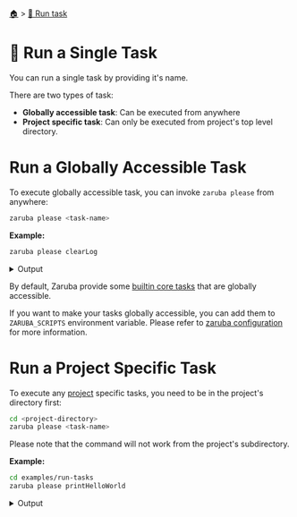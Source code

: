 <!--startTocHeader-->
[🏠](../README.md) > [🏃 Run task](README.md)
# 🍺 Run a Single Task
<!--endTocHeader-->

You can run a single task by providing it's name.

There are two types of task:

* __Globally accessible task__: Can be executed from anywhere
* __Project specific task__: Can only be executed from project's top level directory.

# Run a Globally Accessible Task

To execute globally accessible task, you can invoke `zaruba please` from anywhere:

```bash
zaruba please <task-name>
```

__Example:__

<!--startCode-->
```bash
zaruba please clearLog
```
 
<details>
<summary>Output</summary>
 
```````
💀 🔎 Job Starting...
         Elapsed Time: 1.323µs
         Current Time: 21:56:05
💀 🏁 Run 🔥 'clearLog' command on /home/gofrendi/zaruba/docs
💀    🚀 clearLog             🔥 21:56:05.442 Log removed
💀 🎉 Successfully running 🔥 'clearLog' command
💀 🔎 Job Running...
         Elapsed Time: 104.174367ms
         Current Time: 21:56:05
💀 🎉 🎉🎉🎉🎉🎉🎉🎉🎉🎉🎉🎉
💀 🎉 Job Complete!!! 🎉🎉🎉
💀 🔥 Terminating
💀 🔎 Job Ended...
         Elapsed Time: 305.621236ms
         Current Time: 21:56:05
zaruba please clearLog
```````
</details>
<!--endCode-->

 By default, Zaruba provide some [builtin core tasks](../core-tasks/README.md) that are globally accessible.
 
 If you want to make your tasks globally accessible, you can add them to `ZARUBA_SCRIPTS` environment variable. Please refer to [zaruba configuration](../configuration.md) for more information.

# Run a Project Specific Task

To execute any [project](./project/README.md) specific tasks, you need to be in the project's directory first:

```bash
cd <project-directory>
zaruba please <task-name>
```

Please note that the command will not work from the project's subdirectory.

__Example:__

<!--startCode-->
```bash
cd examples/run-tasks
zaruba please printHelloWorld
```
 
<details>
<summary>Output</summary>
 
```````
💀 🔎 Job Starting...
         Elapsed Time: 1.994µs
         Current Time: 21:56:05
💀 🏁 Run 🍎 'printHelloWorld' command on /home/gofrendi/zaruba/docs/examples/run-tasks
💀    🚀 printHelloWorld      🍎 21:56:05.94  hello world
💀 🎉 Successfully running 🍎 'printHelloWorld' command
💀 🔎 Job Running...
         Elapsed Time: 102.097523ms
         Current Time: 21:56:06
💀 🎉 🎉🎉🎉🎉🎉🎉🎉🎉🎉🎉🎉
💀 🎉 Job Complete!!! 🎉🎉🎉
💀 🔥 Terminating
💀 🔎 Job Ended...
         Elapsed Time: 212.610166ms
         Current Time: 21:56:06
zaruba please printHelloWorld
```````
</details>
<!--endCode-->


<!--startTocSubTopic-->
<!--endTocSubTopic-->